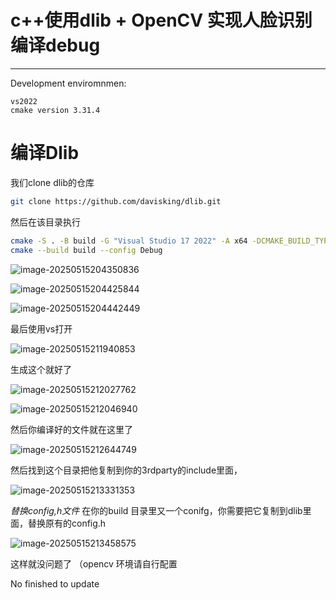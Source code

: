 # c++使用dlib + OpenCV 实现人脸识别 编译debug

----

Development  enviromnmen:

~~~b
vs2022 
cmake version 3.31.4
~~~



# 编译Dlib

我们clone dlib的仓库

~~~bash
git clone https://github.com/davisking/dlib.git
~~~

然后在该目录执行

~~~bash
cmake -S . -B build -G "Visual Studio 17 2022" -A x64 -DCMAKE_BUILD_TYPE=Debug
cmake --build build --config Debug

~~~

![image-20250515204350836](https://cdn.jsdelivr.net/gh/hesphoros/blogimages@main/img/image-20250515204350836.png)

![image-20250515204425844](https://cdn.jsdelivr.net/gh/hesphoros/blogimages@main/img/image-20250515204425844.png)

![image-20250515204442449](https://cdn.jsdelivr.net/gh/hesphoros/blogimages@main/img/image-20250515204442449.png)

最后使用vs打开

![image-20250515211940853](https://cdn.jsdelivr.net/gh/hesphoros/blogimages@main/img/image-20250515211940853.png)

生成这个就好了 



![image-20250515212027762](https://cdn.jsdelivr.net/gh/hesphoros/blogimages@main/img/image-20250515212027762.png)

![image-20250515212046940](https://cdn.jsdelivr.net/gh/hesphoros/blogimages@main/img/image-20250515212046940.png)

然后你编译好的文件就在这里了

![image-20250515212644749](https://cdn.jsdelivr.net/gh/hesphoros/blogimages@main/img/image-20250515212644749.png)

然后找到这个目录把他复制到你的3rdparty的include里面，

![image-20250515213331353](https://cdn.jsdelivr.net/gh/hesphoros/blogimages@main/img/image-20250515213331353.png)

*替换config,h文件* 在你的build 目录里又一个conifg，你需要把它复制到dlib里面，替换原有的config.h

![image-20250515213458575](https://cdn.jsdelivr.net/gh/hesphoros/blogimages@main/img/image-20250515213458575.png)

这样就没问题了 （opencv 环境请自行配置

No finished to update